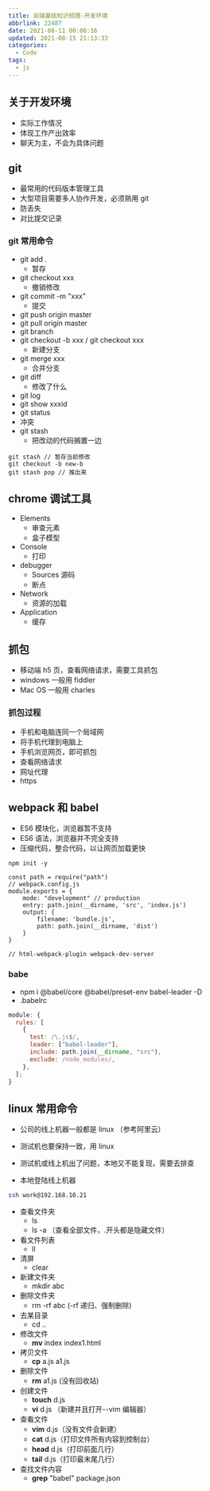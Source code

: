 ```yaml
---
title: 前端基础知识梳理-开发环境
abbrlink: 22487
date: 2021-08-11 00:00:16
updated: 2021-08-15 21:13:33
categories:
  - Code
tags:
  - js
---
```


## 关于开发环境

- 实际工作情况
- 体现工作产出效率
- 聊天为主，不会为具体问题

## git

- 最常用的代码版本管理工具
- 大型项目需要多人协作开发，必须熟用 git
- 防丢失
- 对比提交记录

### git 常用命令

- git add .
  - 暂存
- git checkout xxx
  - 撤销修改
- git commit -m "xxx"
  - 提交
- git push origin master
- git pull origin master
- git branch
- git checkout -b xxx / git checkout xxx
  - 新建分支
- git merge xxx
  - 合并分支
- git diff
  - 修改了什么
- git log
- git show xxxid
- git status
- 冲突
- git stash
  - 把改动的代码搁置一边

```git
git stash // 暂存当前修改
git checkout -b new-b
git stash pop // 推出来
```

## chrome 调试工具

- Elements
  - 审查元素
  - 盒子模型
- Console
  - 打印
- debugger
  - Sources 源码
  - 断点
- Network
  - 资源的加载
- Application
  - 缓存

## 抓包

- 移动端 h5 页，查看网络请求，需要工具抓包
- windows 一般用 fiddler
- Mac OS 一般用 charles

### 抓包过程

- 手机和电脑连同一个局域网
- 将手机代理到电脑上
- 手机浏览网页，即可抓包
- 查看网络请求
- 网址代理
- https

## webpack 和 babel

- ES6 模块化，浏览器暂不支持
- ES6 语法，浏览器并不完全支持
- 压缩代码，整合代码，以让网页加载更快

```
npm init -y

const path = require("path")
// webpack.config.js
module.exports = {
	mode: "development" // production
	entry: path.join(__dirname, 'src', 'index.js')
	output: {
		filename: 'bundle.js',
		path: path.join(__dirname, 'dist')
	}
}

// html-webpack-plugin webpack-dev-server
```

### babe

- npm i @babel/core @babel/preset-env babel-leader -D
- .babelrc

```js
module: {
  rules: [
    {
      test: /\.js$/,
      leader: ["babel-leader"],
      include: path.join(__dirname, "src"),
      exclude: /node_modules/,
    },
  ];
}
```

## linux 常用命令

- 公司的线上机器一般都是 linux （参考阿里云）
- 测试机也要保持一致，用 linux
- 测试机或线上机出了问题，本地又不能复现，需要去排查

- 本地登陆线上机器

```bash
ssh work@192.168.10.21
```

- 查看文件夹
  - ls
  - ls -a （查看全部文件，.开头都是隐藏文件）
- 看文件列表
  - ll
- 清屏
  - clear
- 新建文件夹
  - mkdir abc
- 删除文件夹
  - rm -rf abc (-rf 递归、强制删除)
- 去某目录
  - cd ..
- 修改文件
  - **mv** index index1.html
- 拷贝文件
  - **cp** a.js a1.js
- 删除文件
  - **rm** a1.js (没有回收站)
- 创建文件
  - **touch** d.js
  - **vi** d.js （新建并且打开--vim 编辑器）
- 查看文件
  - **vim** d.js（没有文件会新建）
  - **cat** d.js（打印文件所有内容到控制台）
  - **head** d.js（打印前面几行）
  - **tail** d.js（打印最末尾几行）
- 查找文件内容
  - **grep** "babel" package.json
